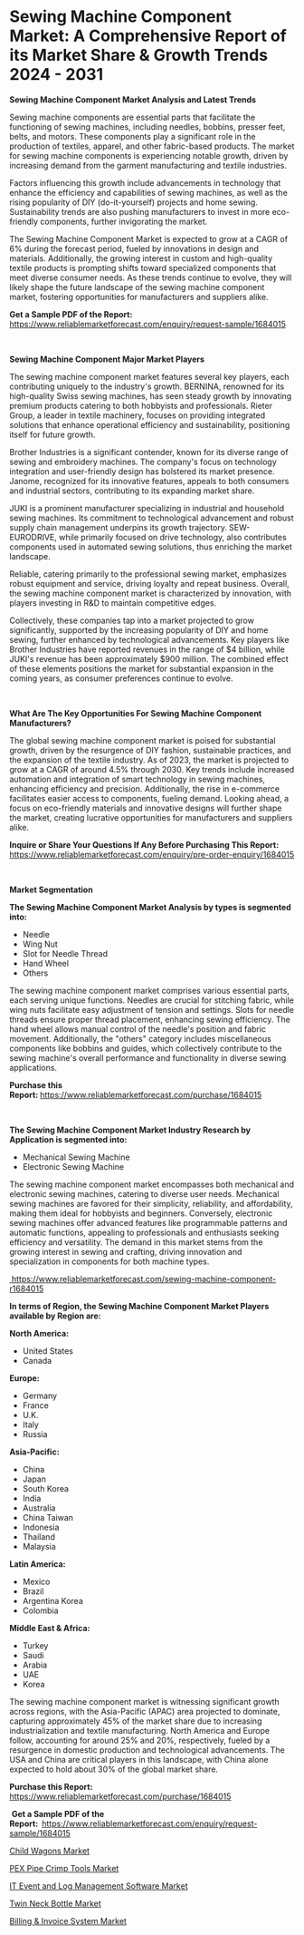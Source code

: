 <p><h1>Sewing Machine Component Market: A Comprehensive Report of its Market Share & Growth Trends 2024 - 2031</h1></p><p><strong>Sewing Machine Component Market Analysis and Latest Trends</strong></p>
<p><p>Sewing machine components are essential parts that facilitate the functioning of sewing machines, including needles, bobbins, presser feet, belts, and motors. These components play a significant role in the production of textiles, apparel, and other fabric-based products. The market for sewing machine components is experiencing notable growth, driven by increasing demand from the garment manufacturing and textile industries. </p><p>Factors influencing this growth include advancements in technology that enhance the efficiency and capabilities of sewing machines, as well as the rising popularity of DIY (do-it-yourself) projects and home sewing. Sustainability trends are also pushing manufacturers to invest in more eco-friendly components, further invigorating the market. </p><p>The Sewing Machine Component Market is expected to grow at a CAGR of 6% during the forecast period, fueled by innovations in design and materials. Additionally, the growing interest in custom and high-quality textile products is prompting shifts toward specialized components that meet diverse consumer needs. As these trends continue to evolve, they will likely shape the future landscape of the sewing machine component market, fostering opportunities for manufacturers and suppliers alike.</p></p>
<p><strong>Get a Sample PDF of the Report:&nbsp;</strong> <a href="https://www.reliablemarketforecast.com/enquiry/request-sample/1684015?utm_campaign=1134&utm_medium=2&utm_source=Github&utm_content=ia&utm_term=15102024&utm_id=sewing-machine-component">https://www.reliablemarketforecast.com/enquiry/request-sample/1684015</a></p>
<p>&nbsp;</p>
<p><strong>Sewing Machine Component Major Market Players</strong></p>
<p><p>The sewing machine component market features several key players, each contributing uniquely to the industry's growth. BERNINA, renowned for its high-quality Swiss sewing machines, has seen steady growth by innovating premium products catering to both hobbyists and professionals. Rieter Group, a leader in textile machinery, focuses on providing integrated solutions that enhance operational efficiency and sustainability, positioning itself for future growth.</p><p>Brother Industries is a significant contender, known for its diverse range of sewing and embroidery machines. The company's focus on technology integration and user-friendly design has bolstered its market presence. Janome, recognized for its innovative features, appeals to both consumers and industrial sectors, contributing to its expanding market share.</p><p>JUKI is a prominent manufacturer specializing in industrial and household sewing machines. Its commitment to technological advancement and robust supply chain management underpins its growth trajectory. SEW-EURODRIVE, while primarily focused on drive technology, also contributes components used in automated sewing solutions, thus enriching the market landscape.</p><p>Reliable, catering primarily to the professional sewing market, emphasizes robust equipment and service, driving loyalty and repeat business. Overall, the sewing machine component market is characterized by innovation, with players investing in R&D to maintain competitive edges. </p><p>Collectively, these companies tap into a market projected to grow significantly, supported by the increasing popularity of DIY and home sewing, further enhanced by technological advancements. Key players like Brother Industries have reported revenues in the range of $4 billion, while JUKI's revenue has been approximately $900 million. The combined effect of these elements positions the market for substantial expansion in the coming years, as consumer preferences continue to evolve.</p></p>
<p>&nbsp;</p>
<p><strong>What Are The Key Opportunities For Sewing Machine Component Manufacturers?</strong></p>
<p><p>The global sewing machine component market is poised for substantial growth, driven by the resurgence of DIY fashion, sustainable practices, and the expansion of the textile industry. As of 2023, the market is projected to grow at a CAGR of around 4.5% through 2030. Key trends include increased automation and integration of smart technology in sewing machines, enhancing efficiency and precision. Additionally, the rise in e-commerce facilitates easier access to components, fueling demand. Looking ahead, a focus on eco-friendly materials and innovative designs will further shape the market, creating lucrative opportunities for manufacturers and suppliers alike.</p></p>
<p><strong>Inquire or Share Your Questions If Any Before Purchasing This Report:</strong> <a href="https://www.reliablemarketforecast.com/enquiry/pre-order-enquiry/1684015?utm_campaign=1134&utm_medium=2&utm_source=Github&utm_content=ia&utm_term=15102024&utm_id=sewing-machine-component">https://www.reliablemarketforecast.com/enquiry/pre-order-enquiry/1684015</a></p>
<p>&nbsp;</p>
<p><strong>Market Segmentation</strong></p>
<p><strong>The Sewing Machine Component Market Analysis by types is segmented into:</strong></p>
<p><ul><li>Needle</li><li>Wing Nut</li><li>Slot for Needle Thread</li><li>Hand Wheel</li><li>Others</li></ul></p>
<p><p>The sewing machine component market comprises various essential parts, each serving unique functions. Needles are crucial for stitching fabric, while wing nuts facilitate easy adjustment of tension and settings. Slots for needle threads ensure proper thread placement, enhancing sewing efficiency. The hand wheel allows manual control of the needle's position and fabric movement. Additionally, the "others" category includes miscellaneous components like bobbins and guides, which collectively contribute to the sewing machine's overall performance and functionality in diverse sewing applications.</p></p>
<p><strong>Purchase this Report:&nbsp;</strong><a href="https://www.reliablemarketforecast.com/purchase/1684015?utm_campaign=1134&utm_medium=2&utm_source=Github&utm_content=ia&utm_term=15102024&utm_id=sewing-machine-component">https://www.reliablemarketforecast.com/purchase/1684015</a></p>
<p>&nbsp;</p>
<p><strong>The Sewing Machine Component Market Industry Research by Application is segmented into:</strong></p>
<p><ul><li>Mechanical Sewing Machine</li><li>Electronic Sewing Machine</li></ul></p>
<p><p>The sewing machine component market encompasses both mechanical and electronic sewing machines, catering to diverse user needs. Mechanical sewing machines are favored for their simplicity, reliability, and affordability, making them ideal for hobbyists and beginners. Conversely, electronic sewing machines offer advanced features like programmable patterns and automatic functions, appealing to professionals and enthusiasts seeking efficiency and versatility. The demand in this market stems from the growing interest in sewing and crafting, driving innovation and specialization in components for both machine types.</p></p>
<p><a href="https://www.reliablemarketforecast.com/sewing-machine-component-r1684015?utm_campaign=1134&utm_medium=2&utm_source=Github&utm_content=ia&utm_term=15102024&utm_id=sewing-machine-component">&nbsp;https://www.reliablemarketforecast.com/sewing-machine-component-r1684015</a></p>
<p><strong>In terms of Region, the Sewing Machine Component Market Players available by Region are:</strong></p>
<p>
    <p> <strong> North America: </strong>
        <ul>
            <li>United States</li>
            <li>Canada</li>
        </ul>
        </p> 
    <p> <strong> Europe: </strong>
        <ul>
            <li>Germany</li>
            <li>France</li>
            <li>U.K.</li>
            <li>Italy</li>
            <li>Russia</li>
        </ul>
        </p> 
    <p> <strong> Asia-Pacific: </strong>
        <ul>
            <li>China</li>
            <li>Japan</li>
            <li>South Korea</li>
            <li>India</li>
            <li>Australia</li>
            <li>China Taiwan</li>
            <li>Indonesia</li>
            <li>Thailand</li>
            <li>Malaysia</li>
        </ul>
        </p> 
    <p> <strong> Latin America: </strong>
        <ul>
            <li>Mexico</li>
            <li>Brazil</li>
            <li>Argentina Korea</li>
            <li>Colombia</li>
        </ul>
        </p> 
    <p> <strong> Middle East & Africa: </strong>
        <ul>
            <li>Turkey</li>
            <li>Saudi</li>
            <li>Arabia</li>
            <li>UAE</li>
            <li>Korea</li>
        </ul>
    </p>
    </p>
<p><p>The sewing machine component market is witnessing significant growth across regions, with the Asia-Pacific (APAC) area projected to dominate, capturing approximately 45% of the market share due to increasing industrialization and textile manufacturing. North America and Europe follow, accounting for around 25% and 20%, respectively, fueled by a resurgence in domestic production and technological advancements. The USA and China are critical players in this landscape, with China alone expected to hold about 30% of the global market share.</p></p>
<p><strong>Purchase this Report: </strong><a href="https://www.reliablemarketforecast.com/purchase/1684015?utm_campaign=1134&utm_medium=2&utm_source=Github&utm_content=ia&utm_term=15102024&utm_id=sewing-machine-component">https://www.reliablemarketforecast.com/purchase/1684015</a></p>
<p>&nbsp;<strong>Get a Sample PDF of the Report:&nbsp;&nbsp;</strong><a href="https://www.reliablemarketforecast.com/enquiry/request-sample/1684015?utm_campaign=1134&utm_medium=2&utm_source=Github&utm_content=ia&utm_term=15102024&utm_id=sewing-machine-component">https://www.reliablemarketforecast.com/enquiry/request-sample/1684015</a></p>
<p><strong></strong></p>
<p><p><a href="https://github.com/alea79alre/Market-Research-Report-List-1/blob/main/child-wagons-market.md?utm_campaign=1134&utm_medium=2&utm_source=Github&utm_content=ia&utm_term=15102024&utm_id=sewing-machine-component">Child Wagons Market</a></p><p><a href="https://www.linkedin.com/pulse/future-innovation-global-pex-pipe-crimp-tools-market-growth-evsdf?utm_campaign=1134&utm_medium=2&utm_source=Github&utm_content=ia&utm_term=15102024&utm_id=sewing-machine-component">PEX Pipe Crimp Tools Market</a></p><p><a href="https://www.linkedin.com/pulse/market-forecast-global-event-log-management-software-trends-gpowf?utm_campaign=1134&utm_medium=2&utm_source=Github&utm_content=ia&utm_term=15102024&utm_id=sewing-machine-component">IT Event and Log Management Software Market</a></p><p><a href="https://github.com/delena1hcpbatel/Market-Research-Report-List-1/blob/main/twin-neck-bottle-market.md?utm_campaign=1134&utm_medium=2&utm_source=Github&utm_content=ia&utm_term=15102024&utm_id=sewing-machine-component">Twin Neck Bottle Market</a></p><p><a href="https://www.linkedin.com/pulse/billing-invoice-system-market-shifts-strategic-analysis-2024-2031-slsvf?utm_campaign=1134&utm_medium=2&utm_source=Github&utm_content=ia&utm_term=15102024&utm_id=sewing-machine-component">Billing & Invoice System Market</a></p></p>
